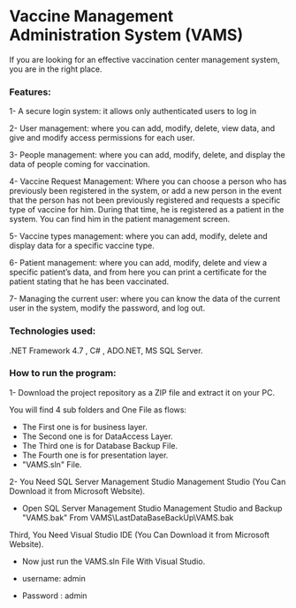 # Vaccine Management Administration System (VAMS)

If you are looking for an effective vaccination center management system, you are in the right place.

### Features:
1- A secure login system: it allows only authenticated users to log in

2- User management: where you can add, modify, delete, view data, and give and modify access permissions for each user.

3- People management: where you can add, modify, delete, and display the data of people coming for vaccination.

4- Vaccine Request Management: Where you can choose a person who has previously been registered in the system, or add a new person in the event that the person has not been previously registered and requests a specific type of vaccine for him. During that time, he is registered as a patient in the system. You can find him in the patient management screen.

5- Vaccine types management: where you can add, modify, delete and display data for a specific vaccine type.

6- Patient management: where you can add, modify, delete and view a specific patient’s data, and from here you can print a certificate for the patient stating that he has been vaccinated.

7- Managing the current user: where you can know the data of the current user in the system, modify the password, and log out.

### Technologies used:
.NET Framework 4.7 , C# , ADO.NET, MS SQL Server.

### How to run the program:
1- Download the project repository as a ZIP file and extract it on your PC.

You will find 4 sub folders and One File as flows:

- The First one is for business layer.
- The Second one is for DataAccess Layer.
- The Third one is for Database Backup File.
- The Fourth one is for presentation layer.
- "VAMS.sln" File.

2- You Need SQL Server Management Studio Management Studio (You Can Download it from Microsoft Website).

- Open SQL Server Management Studio Management Studio and Backup "VAMS.bak" From VAMS\LastDataBaseBackUp\VAMS.bak

Third, You Need Visual Studio IDE (You Can Download it from Microsoft Website).

- Now just run the VAMS.sln File With Visual Studio.

- username: admin

- Password : admin
